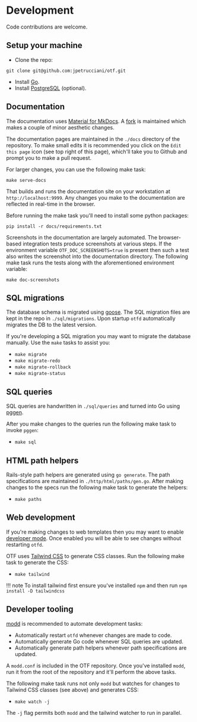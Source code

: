 # Development

Code contributions are welcome.

## Setup your machine

- Clone the repo:

```
git clone git@github.com:jpetrucciani/otf.git
```

- Install [Go](https://go.dev/doc/install).
- Install [PostgreSQL](https://www.postgresql.org/download/) (optional).

## Documentation

The documentation uses [Material for MkDocs](https://squidfunk.github.io/mkdocs-material/). A [fork](https://github.com/leg100/mkdocs-material) is maintained which makes a couple of minor aesthetic changes.

The documentation pages are maintained in the `./docs` directory of the repository. To make small edits it is recommended you click on the `Edit this page` icon (see top right of this page), which'll take you to Github and prompt you to make a pull request.

For larger changes, you can use the following make task:

```
make serve-docs
```

That builds and runs the documentation site on your workstation at `http://localhost:9999`. Any changes you make to the documentation are reflected in real-time in the browser.

Before running the make task you'll need to install some python packages:

```
pip install -r docs/requirements.txt
```

Screenshots in the documentation are largely automated. The browser-based integration tests produce screenshots at various steps. If the environment variable `OTF_DOC_SCREENSHOTS=true` is present then such a test also writes the screenshot into the documentation directory. The following make task runs the tests along with the aforementioned environment variable:

```
make doc-screenshots
```

## SQL migrations

The database schema is migrated using [goose](https://github.com/pressly/goose). The SQL migration files are kept in the repo in `./sql/migrations`. Upon startup `otfd` automatically migrates the DB to the latest version.

If you're developing a SQL migration you may want to migrate the database manually. Use the `make` tasks to assist you:

- `make migrate`
- `make migrate-redo`
- `make migrate-rollback`
- `make migrate-status`

## SQL queries

SQL queries are handwritten in `./sql/queries` and turned into Go using [pggen](https://github.com/jschaf/pggen).

After you make changes to the queries run the following make task to invoke `pggen`:

- `make sql`

## HTML path helpers

Rails-style path helpers are generated using `go generate`. The path specifications are maintained in `./http/html/paths/gen.go`. After making changes to the specs run the following make task to generate the helpers:

- `make paths`

## Web development

If you're making changes to web templates then you may want to enable [developer mode](config/flags.md/#-dev-mode). Once enabled you will be able to see changes without restarting `otfd`.

OTF uses [Tailwind CSS](https://tailwindcss.com/) to generate CSS classes. Run the following make task to generate the CSS:

- `make tailwind`

!!! note
To install tailwind first ensure you've installed `npm` and then run `npm install -D tailwindcss`

## Developer tooling

[modd](https://github.com/cortesi/modd) is recommended to automate development tasks:

- Automatically restart `otfd` whenever changes are made to code.
- Automatically generate Go code whenever SQL queries are updated.
- Automatically generate path helpers whenever path specifications are updated.

A `modd.conf` is included in the OTF repository. Once you've installed `modd`, run it from the root of the repository and it'll perform the above tasks.

The following make task runs not only `modd` but watches for changes to Tailwind CSS classes (see above) and generates CSS:

- `make watch -j`

The `-j` flag permits both `modd` and the tailwind watcher to run in parallel.
